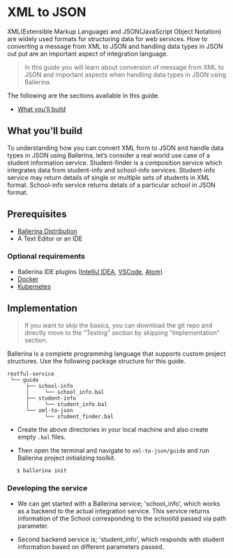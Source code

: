 # XML to JSON

XML(Extensible Markup Language) and JSON(JavaScript Object Notation) are widely used formats for structuring data for web services. How to converting a message from XML to JSON and handling data types in JSON out put are an important aspect of integration language.

> In this guide you will learn about conversion of message from XML to JSON and important aspects when handling data types in JSON using Ballerina. 

The following are the sections available in this guide.

- [What you'll build](#what-youll-build)

## What you’ll build 

To understanding how you can convert XML form to JSON and handle data types in JSON using Ballerina, let’s consider a real world use case of a student information service. Student-finder is a composition service which integrates data from student-info and school-info services. Student-info service may return details of single or multiple sets of students in XML format. School-info service returns detals of a particular school in JSON format.


## Prerequisites
 
- [Ballerina Distribution](https://ballerina.io/learn/getting-started/)
- A Text Editor or an IDE 

### Optional requirements
- Ballerina IDE plugins ([IntelliJ IDEA](https://plugins.jetbrains.com/plugin/9520-ballerina), [VSCode](https://marketplace.visualstudio.com/items?itemName=WSO2.Ballerina), [Atom](https://atom.io/packages/language-ballerina))
- [Docker](https://docs.docker.com/engine/installation/)
- [Kubernetes](https://kubernetes.io/docs/setup/)

## Implementation

> If you want to skip the basics, you can download the git repo and directly move to the "Testing" section by skipping  "Implementation" section.

Ballerina is a complete programming language that supports custom project structures. Use the following package structure for this guide.

```
restful-service
 └── guide
      ├── school-info
      |     └── school_info.bal 
      ├── student-info
      |     └── student_info.bal
      └── xml-to-json
            └── student_finder.bal  
```

- Create the above directories in your local machine and also create empty `.bal` files.

- Then open the terminal and navigate to `xml-to-json/guide` and run Ballerina project initializing toolkit.
```bash
   $ ballerina init
```

### Developing the service

- We can get started with a Ballerina service; 'school_info', which works as a backend to the actual integration service. This service returns information of the School corresponding to the schoolId passed via path parameter.

- Second backend service is; 'student_info', which responds with student information based on different parameters passed. 
